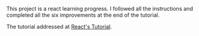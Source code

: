 This project is a react learning progress. I followed all the instructions and completed all the six improvements at the end of the tutorial.

The tutorial addressed at [React's Tutorial](https://reactjs.org/tutorial/tutorial.html).



